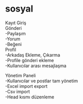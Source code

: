 # sosyal

Kayıt Giriş <br>
Gönderi <br>
  -Paylaşım <br>
  -Yorum <br>
  -Beğeni <br>
Profil <br>
  -Arkadaş Ekleme, Çıkarma <br>
  -Profile gönderi ekleme <br>
  -Kullanıcılar arası mesajlaşma<br>
  
Yönetim Paneli<br>
-Kullanıcılar ve postlar tam yönetim<br>
-Excel import export<br>
-Csv import<br>
-Head kısmı düzenleme<br>
